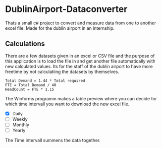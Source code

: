 # DublinAirport-Dataconverter
Thats a small c# project to convert and measure data from one to another excel file. Made for the dublin airport in an internship.

## Calculations
There are a few datasets given in an excel or CSV file and the purpose of this application is to load the file in and get another file automatically with new calculated values.
Its for the staff of the dublin airport to have more freetime by not calculatiing the datasets by themselves.
```
Total Demand = 1.44 * Total required
FTE = Total Demand / 40
HeadCount = FTE * 1.15
```
The Winforms programm makes a table preview where you can decide for which time intervall you want to download the new excel file. 
- [x] Daily
- [ ] Weekly
- [ ] Monthly
- [ ] Yearly

The Time intervall summens the data together.
